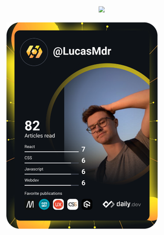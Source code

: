 <h1 align="center">
  <a href="https://git.io/typing-svg">
    <img src="https://readme-typing-svg.herokuapp.com/?lines=Hello,+There!+👋;This+is+Lucas+Madranges;Nice+to+meet+you!&center=true&size=30">
  </a>
</h1>

<a href="https://app.daily.dev/LucasMdr" target="_blank">
  <img src="https://github.com/LucasMadranges/LucasMadranges/blob/main/devcard.svg" width="400" alt="Lucas Madranges"/>
</a>

<!--
**LucasMadranges/LucasMadranges** is a ✨ _special_ ✨ repository because its `README.md` (this file) appears on your GitHub profile.

Here are some ideas to get you started:

- 🔭 I’m currently working on ...
- 🌱 I’m currently learning ...
- 👯 I’m looking to collaborate on ...
- 🤔 I’m looking for help with ...
- 💬 Ask me about ...
- 📫 How to reach me: ...
- 😄 Pronouns: ...
- ⚡ Fun fact: ...
-->
